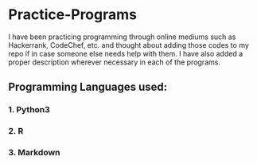 # Practice-Programs
I have been practicing programming through online mediums such as Hackerrank, CodeChef, etc. and thought about adding those codes to my repo if in case someone else needs help with them.  I have also added a proper description wherever necessary in each of the programs. 

## Programming Languages used:
### 1. Python3
### 2. R
### 3. Markdown
